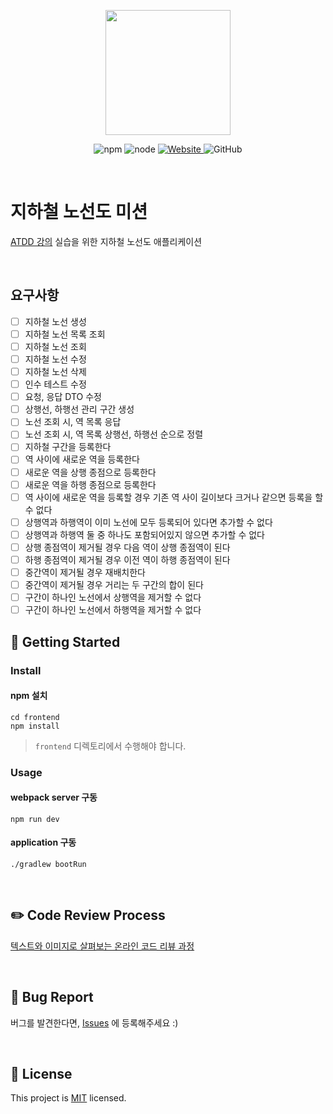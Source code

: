 <p align="center">
    <img width="200px;" src="https://raw.githubusercontent.com/woowacourse/atdd-subway-admin-frontend/master/images/main_logo.png"/>
</p>
<p align="center">
  <img alt="npm" src="https://img.shields.io/badge/npm-%3E%3D%205.5.0-blue">
  <img alt="node" src="https://img.shields.io/badge/node-%3E%3D%209.3.0-blue">
  <a href="https://edu.nextstep.camp/c/R89PYi5H" alt="nextstep atdd">
    <img alt="Website" src="https://img.shields.io/website?url=https%3A%2F%2Fedu.nextstep.camp%2Fc%2FR89PYi5H">
  </a>
  <img alt="GitHub" src="https://img.shields.io/github/license/next-step/atdd-subway-admin">
</p>

<br>

# 지하철 노선도 미션
[ATDD 강의](https://edu.nextstep.camp/c/R89PYi5H) 실습을 위한 지하철 노선도 애플리케이션

<br>

## 요구사항
- [ ] 지하철 노선 생성
- [ ] 지하철 노선 목록 조회
- [ ] 지하철 노선 조회
- [ ] 지하철 노선 수정
- [ ] 지하철 노선 삭제
- [ ] 인수 테스트 수정
- [ ] 요청, 응답 DTO 수정
- [ ] 상행선, 하행선 관리 구간 생성
- [ ] 노선 조회 시, 역 목록 응답
- [ ] 노선 조회 시, 역 목록 상행선, 하행선 순으로 정렬
- [ ] 지하철 구간을 등록한다
- [ ] 역 사이에 새로운 역을 등록한다
- [ ] 새로운 역을 상행 종점으로 등록한다
- [ ] 새로운 역을 하행 종점으로 등록한다
- [ ] 역 사이에 새로운 역을 등록할 경우 기존 역 사이 길이보다 크거나 같으면 등록을 할 수 없다
- [ ] 상행역과 하행역이 이미 노선에 모두 등록되어 있다면 추가할 수 없다
- [ ] 상행역과 하행역 둘 중 하나도 포함되어있지 않으면 추가할 수 없다
- [ ] 상행 종점역이 제거될 경우 다음 역이 상행 종점역이 된다
- [ ] 하행 종점역이 제거될 경우 이전 역이 하행 종점역이 된다
- [ ] 중간역이 제거될 경우 재배치한다
- [ ] 중간역이 제거될 경우 거리는 두 구간의 합이 된다
- [ ] 구간이 하나인 노선에서 상행역을 제거할 수 없다
- [ ] 구간이 하나인 노선에서 하행역을 제거할 수 없다

## 🚀 Getting Started

### Install
#### npm 설치
```
cd frontend
npm install
```
> `frontend` 디렉토리에서 수행해야 합니다.

### Usage
#### webpack server 구동
```
npm run dev
```
#### application 구동
```
./gradlew bootRun
```
<br>

## ✏️ Code Review Process
[텍스트와 이미지로 살펴보는 온라인 코드 리뷰 과정](https://github.com/next-step/nextstep-docs/tree/master/codereview)

<br>

## 🐞 Bug Report

버그를 발견한다면, [Issues](https://github.com/next-step/atdd-subway-admin/issues) 에 등록해주세요 :)

<br>

## 📝 License

This project is [MIT](https://github.com/next-step/atdd-subway-admin/blob/master/LICENSE.md) licensed.
